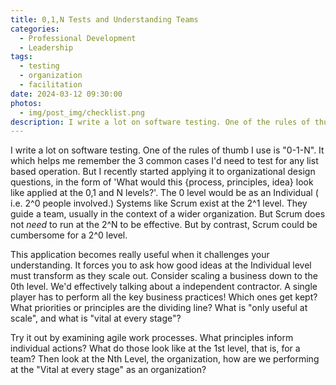 ```yaml
---
title: 0,1,N Tests and Understanding Teams
categories:
  - Professional Development
  - Leadership
tags:
  - testing
  - organization
  - facilitation
date: 2024-03-12 09:30:00
photos: 
  - img/post_img/checklist.png
description: I write a lot on software testing. One of the rules of thumb I use is "0-1-N". I recently discovered this rule also applies to organizations
---
```

I write a lot on software testing. One of the rules of thumb I use is "0-1-N". It which helps me remember the 3 common cases I'd need to test for any list based operation. But I recently started applying it to organizational design questions, in the form of 'What would this {process, principles, idea} look like applied at the 0,1 and N levels?'. The 0 level would be as an Individual ( i.e. 2^0 people involved.) Systems like Scrum exist at the 2^1 level. They guide a team, usually in the context of a wider organization. But Scrum does not _need_ to run at the 2^N to be effective. But by contrast, Scrum could be cumbersome for a 2^0 level.

This application becomes really useful when it challenges your understanding. It forces you to ask how good ideas at the Individual level must transform as they scale out. Consider scaling a business down to the 0th level. We'd effectively talking about a independent contractor. A single player has to perform all the key business practices! Which ones get kept? What priorities or principles are the dividing line? What is "only useful at scale", and what is "vital at every stage"?

Try it out by examining agile work processes. What principles inform individual actions? What do those look like at the 1st level, that is, for a team? Then look at the Nth Level, the organization, how are we performing at the "Vital at every stage" as an organization?